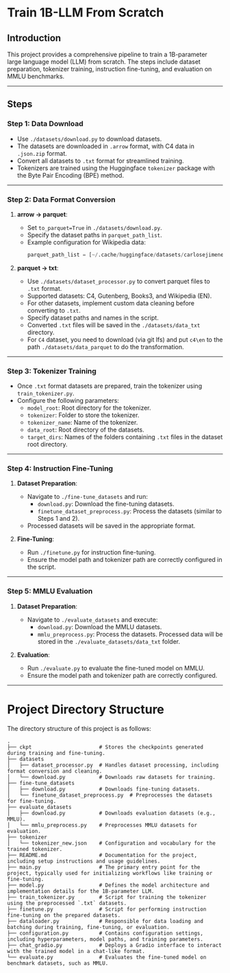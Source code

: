 # Train 1B-LLM From Scratch

## Introduction

This project provides a comprehensive pipeline to train a 1B-parameter large language model (LLM) from scratch. The steps include dataset preparation, tokenizer training, instruction fine-tuning, and evaluation on MMLU benchmarks.

---

## Steps

### Step 1: Data Download
- Use `./datasets/download.py` to download datasets.
- The datasets are downloaded in `.arrow` format, with C4 data in `.json.zip` format.
- Convert all datasets to `.txt` format for streamlined training.
- Tokenizers are trained using the Huggingface `tokenizer` package with the Byte Pair Encoding (BPE) method.

---

### Step 2: Data Format Conversion
1. **arrow -> parquet**:
   - Set `to_parquet=True` in `./datasets/download.py`.
   - Specify the dataset paths in `parquet_path_list`.
   - Example configuration for Wikipedia data:
     ```python
     parquet_path_list = [~/.cache/huggingface/datasets/carlosejimenez___wikipedia-20220301.en-0.005-validation/default/0.0.0/c6abeb0e16beb83f93433d09890dfa7bc2dff1ff/]
     ```

2. **parquet -> txt**:
   - Use `./datasets/dataset_processor.py` to convert parquet files to `.txt` format.
   - Supported datasets: C4, Gutenberg, Books3, and Wikipedia (EN).
   - For other datasets, implement custom data cleaning before converting to `.txt`.
   - Specify dataset paths and names in the script.
   - Converted `.txt` files will be saved in the `./datasets/data_txt` directory.
   - For `C4` dataset, you need to download (via git lfs) and put  `c4\en` to the path `./datasets/data_parquet` to do the transformation.
---

### Step 3: Tokenizer Training
- Once `.txt` format datasets are prepared, train the tokenizer using `train_tokenizer.py`.
- Configure the following parameters:
  - `model_root`: Root directory for the tokenizer.
  - `tokenizer`: Folder to store the tokenizer.
  - `tokenizer_name`: Name of the tokenizer.
  - `data_root`: Root directory of the datasets.
  - `target_dirs`: Names of the folders containing `.txt` files in the dataset root directory.

---

### Step 4: Instruction Fine-Tuning
1. **Dataset Preparation**:
   - Navigate to `./fine-tune_datasets` and run:
     - `download.py`: Download the fine-tuning datasets.
     - `finetune_dataset_preprocess.py`: Process the datasets (similar to Steps 1 and 2).
   - Processed datasets will be saved in the appropriate format.

2. **Fine-Tuning**:
   - Run `./finetune.py` for instruction fine-tuning.
   - Ensure the model path and tokenizer path are correctly configured in the script.

---

### Step 5: MMLU Evaluation
1. **Dataset Preparation**:
   - Navigate to `./evaluate_datasets` and execute:
     - `download.py`: Download the MMLU datasets.
     - `mmlu_preprocess.py`: Process the datasets. Processed data will be stored in the `./evaluate_datasets/data_txt` folder.

2. **Evaluation**:
   - Run `./evaluate.py` to evaluate the fine-tuned model on MMLU.
   - Ensure the model path and tokenizer path are correctly configured.

---
# Project Directory Structure

The directory structure of this project is as follows:

```plaintext
.
├── ckpt                      # Stores the checkpoints generated during training and fine-tuning.
├── datasets
│   ├── dataset_processor.py  # Handles dataset processing, including format conversion and cleaning.
│   └── download.py           # Downloads raw datasets for training.
├── fine-tune_datasets
│   ├── download.py           # Downloads fine-tuning datasets.
│   └── finetune_dataset_preprocess.py  # Preprocesses the datasets for fine-tuning.
├── evaluate_datasets
│   ├── download.py           # Downloads evaluation datasets (e.g., MMLU).
│   └── mmlu_preprocess.py    # Preprocesses MMLU datasets for evaluation.
├── tokenizer
│   └── tokenizer_new.json    # Configuration and vocabulary for the trained tokenizer.
├── README.md                 # Documentation for the project, including setup instructions and usage guidelines.
├── main.py                   # The primary entry point for the project, typically used for initializing workflows like training or fine-tuning.
├── model.py                  # Defines the model architecture and implementation details for the 1B-parameter LLM.
├── train_tokenizer.py        # Script for training the tokenizer using the preprocessed `.txt` datasets.
├── finetune.py               # Script for performing instruction fine-tuning on the prepared datasets.
├── dataloader.py             # Responsible for data loading and batching during training, fine-tuning, or evaluation.
├── configuration.py          # Contains configuration settings, including hyperparameters, model paths, and training parameters.
├── chat_gradio.py            # Deploys a Gradio interface to interact with the trained model in a chat-like format.
└── evaluate.py               # Evaluates the fine-tuned model on benchmark datasets, such as MMLU.

